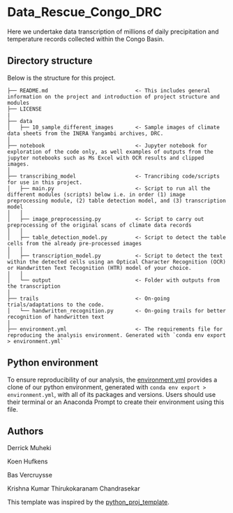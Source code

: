 # Data_Rescue_Congo_DRC
Here we undertake data transcription of millions of daily precipitation and temperature records collected within the Congo Basin.

## Directory structure
Below is the structure for this project.
```
├── README.md                            <- This includes general information on the project and introduction of project structure and modules
├── LICENSE
|
├── data
│   ├── 10_sample_different_images       <- Sample images of climate data sheets from the INERA Yangambi archives, DRC.
│  
├── notebook                             <- Jupyter notebook for exploration of the code only, as well examples of outputs from the jupyter notebooks such as Ms Excel with OCR results and clipped images.
│
├── transcribing_model                   <- Trancribing code/scripts for use in this project.
│   ├── main.py                          <- Script to run all the different modules (scripts) below i.e. in order (1) image preprocessing module, (2) table detection model, and (3) transcription model
│   │
│   ├── image_preprocessing.py           <- Script to carry out preprocessing of the original scans of climate data records
│   │
│   ├── table_detection_model.py         <- Script to detect the table cells from the already pre-processed images
│   │
│   ├── transcription_model.py           <- Script to detect the text within the detected cells using an Optical Character Recognition (OCR) or Handwritten Text Tecognition (HTR) model of your choice.               
│   │
│   └── output                           <- Folder with outputs from the transcription
│
├── trails                               <- On-going trials/adaptations to the code.            
│   └── handwritten_recognition.py       <- On-going trails for better recognition of handwritten text
│
├── environment.yml                      <- The requirements file for reproducing the analysis environment. Generated with `conda env export > environment.yml`

```


## Python environment
To ensure reproducibility of our analysis, the [environment.yml](https://github.com/VUB-HYDR/Data_Rescue_Congo_DRC/blob/19af3b0897fc818428a8f503c2982c668b32eb54/environment.yml) provides a clone of our python environment, generated with `conda env export > environment.yml`, with all of its packages and versions. Users should use their terminal or an Anaconda Prompt to create their environment using this file.

## Authors
Derrick Muheki

Koen Hufkens

Bas Vercruysse

Krishna Kumar Thirukokaranam Chandrasekar


This template was inspired by the [python_proj_template](https://github.com/pepaaran/python_proj_template).


